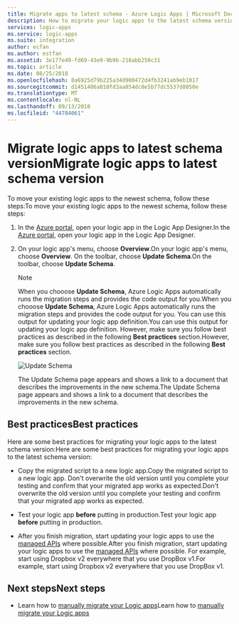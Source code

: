 ```yaml
---
title: Migrate apps to latest schema - Azure Logic Apps | Microsoft Docs
description: How to migrate your logic apps to the latest schema version
services: logic-apps
ms.service: logic-apps
ms.suite: integration
author: ecfan
ms.author: estfan
ms.assetid: 3e177e49-fd69-43e9-9b9b-218abb250c31
ms.topic: article
ms.date: 08/25/2018
ms.openlocfilehash: 8a6925d79b225a34d980472d4fb3241ab9eb1017
ms.sourcegitcommit: d1451406a010fd3aa854dc8e5b77dc5537d8050e
ms.translationtype: MT
ms.contentlocale: nl-NL
ms.lasthandoff: 09/13/2018
ms.locfileid: "44784061"
---
```

# <a name="migrate-logic-apps-to-latest-schema-version"></a><span data-ttu-id="54f1f-103">Migrate logic apps to latest schema version</span><span class="sxs-lookup"><span data-stu-id="54f1f-103">Migrate logic apps to latest schema version</span></span>

<span data-ttu-id="54f1f-104">To move your existing logic apps to the newest schema, follow these steps:</span><span class="sxs-lookup"><span data-stu-id="54f1f-104">To move your existing logic apps to the newest schema, follow these steps:</span></span> 

1. <span data-ttu-id="54f1f-105">In the [Azure portal](https://portal.azure.com), open your logic app in the Logic App Designer.</span><span class="sxs-lookup"><span data-stu-id="54f1f-105">In the [Azure portal](https://portal.azure.com), open your logic app in the Logic App Designer.</span></span>

2. <span data-ttu-id="54f1f-106">On your logic app's menu, choose **Overview**.</span><span class="sxs-lookup"><span data-stu-id="54f1f-106">On your logic app's menu, choose **Overview**.</span></span> <span data-ttu-id="54f1f-107">On the toolbar, choose **Update Schema**.</span><span class="sxs-lookup"><span data-stu-id="54f1f-107">On the toolbar, choose **Update Schema**.</span></span>

   > [!NOTE]
   > <span data-ttu-id="54f1f-108">When you chooose **Update Schema**, Azure Logic Apps automatically runs the migration steps and provides the code output for you.</span><span class="sxs-lookup"><span data-stu-id="54f1f-108">When you chooose **Update Schema**, Azure Logic Apps automatically runs the migration steps and provides the code output for you.</span></span> <span data-ttu-id="54f1f-109">You can use this output for updating your logic app definition.</span><span class="sxs-lookup"><span data-stu-id="54f1f-109">You can use this output for updating your logic app definition.</span></span> <span data-ttu-id="54f1f-110">However, make sure you follow best practices as described in the following **Best practices** section.</span><span class="sxs-lookup"><span data-stu-id="54f1f-110">However, make sure you follow best practices as described in the following **Best practices** section.</span></span>

   ![Update Schema](./media/connectors-schema-migration/update-schema.png)

   <span data-ttu-id="54f1f-112">The Update Schema page appears and shows a link to a document that describes the improvements in the new schema.</span><span class="sxs-lookup"><span data-stu-id="54f1f-112">The Update Schema page appears and shows a link to a document that describes the improvements in the new schema.</span></span>

## <a name="best-practices"></a><span data-ttu-id="54f1f-113">Best practices</span><span class="sxs-lookup"><span data-stu-id="54f1f-113">Best practices</span></span>

<span data-ttu-id="54f1f-114">Here are some best practices for migrating your logic apps to the latest schema version:</span><span class="sxs-lookup"><span data-stu-id="54f1f-114">Here are some best practices for migrating your logic apps to the latest schema version:</span></span>

* <span data-ttu-id="54f1f-115">Copy the migrated script to a new logic app.</span><span class="sxs-lookup"><span data-stu-id="54f1f-115">Copy the migrated script to a new logic app.</span></span> <span data-ttu-id="54f1f-116">Don't overwrite the old version until you complete your testing and confirm that your migrated app works as expected.</span><span class="sxs-lookup"><span data-stu-id="54f1f-116">Don't overwrite the old version until you complete your testing and confirm that your migrated app works as expected.</span></span>

* <span data-ttu-id="54f1f-117">Test your logic app **before** putting in production.</span><span class="sxs-lookup"><span data-stu-id="54f1f-117">Test your logic app **before** putting in production.</span></span>

* <span data-ttu-id="54f1f-118">After you finish migration, start updating your logic apps to use the [managed APIs](../connectors/apis-list.md) where possible.</span><span class="sxs-lookup"><span data-stu-id="54f1f-118">After you finish migration, start updating your logic apps to use the [managed APIs](../connectors/apis-list.md) where possible.</span></span> <span data-ttu-id="54f1f-119">For example, start using Dropbox v2 everywhere that you use DropBox v1.</span><span class="sxs-lookup"><span data-stu-id="54f1f-119">For example, start using Dropbox v2 everywhere that you use DropBox v1.</span></span>

## <a name="next-steps"></a><span data-ttu-id="54f1f-120">Next steps</span><span class="sxs-lookup"><span data-stu-id="54f1f-120">Next steps</span></span>

* <span data-ttu-id="54f1f-121">Learn how to [manually migrate your Logic apps](../logic-apps/logic-apps-schema-2015-08-01.md)</span><span class="sxs-lookup"><span data-stu-id="54f1f-121">Learn how to [manually migrate your Logic apps](../logic-apps/logic-apps-schema-2015-08-01.md)</span></span>
